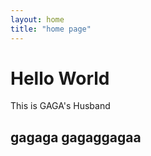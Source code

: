 ```yaml
---
layout: home
title: "home page"
---
```


# Hello World
This is GAGA's Husband

## gagaga gagaggagaa
